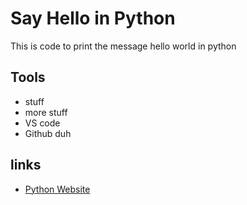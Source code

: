 # Say Hello in Python

This is code to print the message hello world in python

## Tools
* stuff
* more stuff
* VS code
* Github duh

## links
* [Python Website](python.org)

